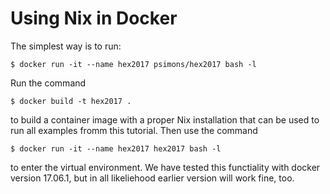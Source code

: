 # Using Nix in Docker

The simplest way is to run:

    $ docker run -it --name hex2017 psimons/hex2017 bash -l

Run the command

    $ docker build -t hex2017 .

to build a container image with a proper Nix installation that can be used to
run all examples fromm this tutorial. Then use the command

    $ docker run -it --name hex2017 hex2017 bash -l

to enter the virtual environment. We have tested this functiality with docker
version 17.06.1, but in all likeliehood earlier version will work fine, too.
